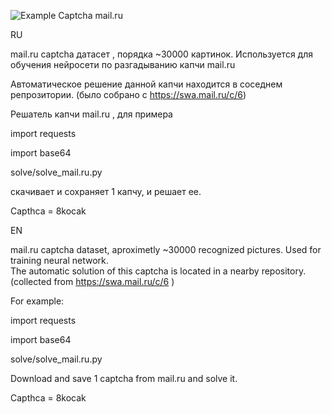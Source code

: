 ![Example Captcha mail.ru](https://swa.mail.ru/c/6)

RU  

mail.ru captcha датасет , порядка ~30000 картинок. Используется для обучения нейросети по разгадыванию капчи mail.ru  

Автоматическое решение данной капчи находится в соседнем репрозитории. (было собрано с https://swa.mail.ru/c/6)  


Решатель капчи mail.ru , для примера  

import requests  

import base64  

solve/solve_mail.ru.py  

скачивает и сохраняет 1 капчу, и решает ее.  

Capthca = 8kocak  




EN  

mail.ru captcha dataset, aproximetly ~30000 recognized pictures. Used for training neural network.  
The automatic solution of this captcha is located in a nearby repository. (collected from https://swa.mail.ru/c/6 )  


For example:  


import requests  

import base64  

solve/solve_mail.ru.py  

Download and save 1 captcha from mail.ru and solve it.  

Capthca = 8kocak